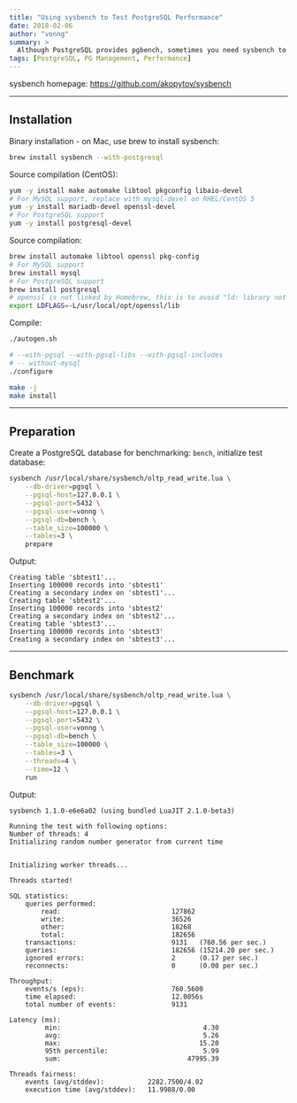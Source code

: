 ```yaml
---
title: "Using sysbench to Test PostgreSQL Performance"
date: 2018-02-06
author: "vonng"
summary: >
  Although PostgreSQL provides pgbench, sometimes you need sysbench to outperform MySQL.
tags: [PostgreSQL, PG Management, Performance]
---
```


sysbench homepage: https://github.com/akopytov/sysbench

---------------------

## Installation

Binary installation - on Mac, use brew to install sysbench:

```bash
brew install sysbench --with-postgresql
```

Source compilation (CentOS):

```bash
yum -y install make automake libtool pkgconfig libaio-devel
# For MySQL support, replace with mysql-devel on RHEL/CentOS 5
yum -y install mariadb-devel openssl-devel
# For PostgreSQL support
yum -y install postgresql-devel
```

Source compilation:

```bash
brew install automake libtool openssl pkg-config
# For MySQL support
brew install mysql
# For PostgreSQL support
brew install postgresql
# openssl is not linked by Homebrew, this is to avoid "ld: library not found for -lssl"
export LDFLAGS=-L/usr/local/opt/openssl/lib 
```

Compile:

```bash
./autogen.sh

# --with-pgsql --with-pgsql-libs --with-pgsql-includes
# -- without-mysql
./configure 

make -j
make install
```

---------------------

## Preparation

Create a PostgreSQL database for benchmarking: `bench`, initialize test database:

```bash
sysbench /usr/local/share/sysbench/oltp_read_write.lua \
	--db-driver=pgsql \
	--pgsql-host=127.0.0.1 \
	--pgsql-port=5432 \
	--pgsql-user=vonng \
	--pgsql-db=bench \
	--table_size=100000 \
	--tables=3 \
	prepare
```

Output:

```
Creating table 'sbtest1'...
Inserting 100000 records into 'sbtest1'
Creating a secondary index on 'sbtest1'...
Creating table 'sbtest2'...
Inserting 100000 records into 'sbtest2'
Creating a secondary index on 'sbtest2'...
Creating table 'sbtest3'...
Inserting 100000 records into 'sbtest3'
Creating a secondary index on 'sbtest3'...
```

---------------------

## Benchmark

```bash
sysbench /usr/local/share/sysbench/oltp_read_write.lua \
	--db-driver=pgsql \
	--pgsql-host=127.0.0.1 \
	--pgsql-port=5432 \
	--pgsql-user=vonng \
	--pgsql-db=bench \
	--table_size=100000 \
    --tables=3 \
    --threads=4 \
    --time=12 \
    run
```

Output:

```
sysbench 1.1.0-e6e6a02 (using bundled LuaJIT 2.1.0-beta3)

Running the test with following options:
Number of threads: 4
Initializing random number generator from current time


Initializing worker threads...

Threads started!

SQL statistics:
    queries performed:
        read:                            127862
        write:                           36526
        other:                           18268
        total:                           182656
    transactions:                        9131   (760.56 per sec.)
    queries:                             182656 (15214.20 per sec.)
    ignored errors:                      2      (0.17 per sec.)
    reconnects:                          0      (0.00 per sec.)

Throughput:
    events/s (eps):                      760.5600
    time elapsed:                        12.0056s
    total number of events:              9131

Latency (ms):
         min:                                    4.30
         avg:                                    5.26
         max:                                   15.20
         95th percentile:                        5.99
         sum:                                47995.39

Threads fairness:
    events (avg/stddev):           2282.7500/4.02
    execution time (avg/stddev):   11.9988/0.00
```
